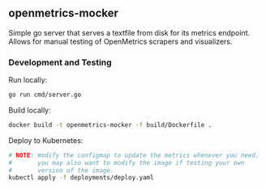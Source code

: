## openmetrics-mocker
Simple go server that serves a textfile from disk for its metrics endpoint.
Allows for manual testing of OpenMetrics scrapers and visualizers.

### Development and Testing

Run locally:
```bash
go run cmd/server.go
```
Build locally:
```bash
docker build -t openmetrics-mocker -f build/Dockerfile .
```

Deploy to Kubernetes:
```bash
# NOTE: modify the configmap to update the metrics whenever you need.
#       you may also want to modify the image if testing your own
#       version of the image.
kubectl apply -f deployments/deploy.yaml
```
